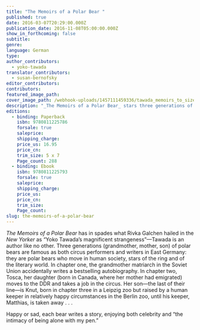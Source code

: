 ```yaml
---
title: "The Memoirs of a Polar Bear "
published: true
date: 2016-03-07T20:29:00.000Z
publication_date: 2016-11-08T05:00:00.000Z
show_in_forthcoming: false
subtitle:
genre:
language: German
type:
author_contributors:
  - yoko-tawada
translator_contributors:
  - susan-bernofsky
editor_contributors:
contributors:
featured_image_path:
cover_image_path: /webhook-uploads/1457111459336/tawada_memoirs_to_size.tif
description: "_The Memoirs of a Polar Bear_ stars three generations of talented writers and performers—who happen to be polar bears "
editions:
  - binding: Paperback
    isbn: 9780811225786
    forsale: true
    saleprice:
    shipping_charge:
    price_us: 16.95
    price_cn:
    trim_size: 5 x 7
    Page_count: 288
  - binding: Ebook
    isbn: 9780811225793
    forsale: true
    saleprice:
    shipping_charge:
    price_us:
    price_cn:
    trim_size:
    Page_count:
slug: the-memoirs-of-a-polar-bear
---
```


_The Memoirs of a Polar Bear_ has in spades what Rivka Galchen hailed in the _New Yorker_ as “Yoko Tawada’s magnificent strangeness”—Tawada is an author like no other. Three generations (grandmother, mother, son) of polar bears are famous as both circus performers and writers in East Germany: they are polar bears who move in human society, stars of the ring and of the literary world. In chapter one, the grandmother matriarch in the Soviet Union accidentally writes a bestselling autobiography. In chapter two, Tosca, her daughter (born in Canada, where her mother had emigrated) moves to the DDR and takes a job in the circus. Her son—the last of their line—is Knut, born in chapter three in a Leipzig zoo but raised by a human keeper in relatively happy circumstances in the Berlin zoo, until his keeper, Matthias, is taken away . . .

Happy or sad, each bear writes a story, enjoying both celebrity and “the intimacy of being alone with my pen.”


